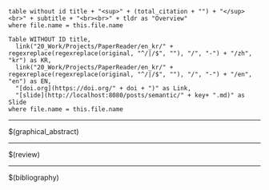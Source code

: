 
```dataview
table without id title + "<sup>" + (total_citation + "") + "</sup><br>" + subtitle + "<br><br>" + tldr as "Overview"
where file.name = this.file.name
```

```dataview
Table WITHOUT ID title,
  link("20_Work/Projects/PaperReader/en_kr/" + regexreplace(regexreplace(original, "^/|/$", ""), "/", "-") + "/zh", "kr") as KR,
  link("20_Work/Projects/PaperReader/en_kr/" + regexreplace(regexreplace(original, "^/|/$", ""), "/", "-") + "/en", "en") as EN,
  "[doi.org](https://doi.org/" + doi + ")" as Link,
  "[slide](http://localhost:8080/posts/semantic/" + key+ ".md)" as Slide
where file.name = this.file.name
```

-------

<!-- graphical abstract -->

$(graphical_abstract)

<!-- graphical abstract -->

-------

<!-- review -->

$(review)

<!-- review -->

-------

<!-- bibliography -->

$(bibliography)

<!-- bibliography -->


